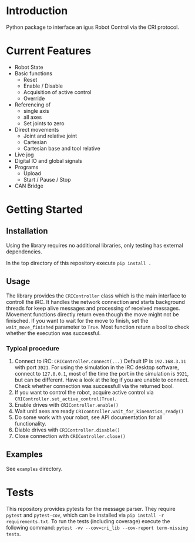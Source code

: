 # Introduction 
Python package to interface an igus Robot Control via the CRI protocol.

# Current Features
- Robot State
- Basic functions
    - Reset
    - Enable / Disable
    - Acquisition of active control
    - Override
- Referencing of 
    - single axis
    - all axes
    - Set joints to zero
- Direct movements
    - Joint and relative joint
    - Cartesian
    - Cartesian base and tool relative
- Live jog
- Digital IO and global signals
- Programs
    - Upload
    - Start / Pause / Stop
- CAN Bridge

# Getting Started
## Installation
Using the library requires no additional libraries, only testing has external dependencies.

In the top directory of this repository execute `pip install .`

## Usage
The library provides the `CRIController` class which is the main interface to controll the iRC. It handles the network connection and starts background threads for keep alive messages and processing of received messages. Movement functions directly return even though the move might not be finisched. If you want to wait for the move to finish, set the `wait_move_finished` parameter to `True`.
Most function return a bool to check whether the execution was successful.

### Typical procedure
1. Connect to iRC: `CRIController.connect(...)` Default IP is `192.168.3.11` with port `3921`. For using the simulation in the iRC desktop software, connect to `127.0.0.1`, most of the time the port in the simulation is `3921`, but can be different. Have a look at the log if you are unable to connect. Check whether connection was successfull via the returned bool.
2. If you want to control the robot, acquire active control via `CRIController.set_active_control(True)`.
3. Enable drives with `CRIController.enable()`
4. Wait unitl axes are ready `CRIcontroller.wait_for_kinematics_ready()`
5. Do some work with your robot, see API documentation for all functionality.
6. Diable drives with `CRIController.disable()`
7. Close connection with `CRIController.close()`

## Examples
See `examples` directory.

# Tests
This repository provides pytests for the message parser. They require `pytest` and `pytest-cov`, which can be installed via `pip install -r requirements.txt`. To run the tests (including coverage) execute the following command: `pytest -vv --cov=cri_lib --cov-report term-missing tests`. 

